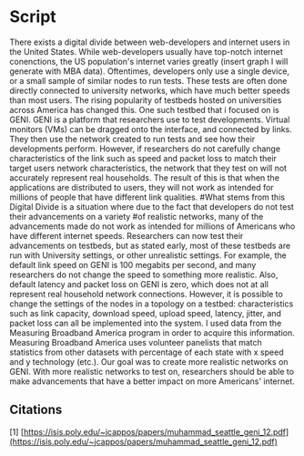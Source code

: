 # Script
 There exists a digital divide between web-developers and internet users in the United States. While web-developers usually have top-notch internet conenctions, the US population's internet varies greatly (insert graph I will generate with MBA data). Oftentimes, developers only use a single device, or a small sample of similar nodes to run tests. These tests are often done directly connected to university networks, which have much better speeds than most users. The rising popularity of testbeds hosted on universities across America has changed this. One such testbed that i focused on is GENI. 
 GENI is a platform that researchers use to test developments. Virtual monitors (VMs) can be dragged onto the interface, and connected by links. They then use the network created to run tests and see how their developments perform. However, if researchers do not carefully change characteristics of the link such as speed and packet loss to match their target users network characteristics, the network that they test on will not accurately represent real households. The result of this is that when the applications are distributed to users, they will not work as intended for millions of people that have different link qualities.
 #What stems from this Digital Divide is a situation where due to the fact that developers do not test their advancements on a variety #of realistic networks, many of the advancements made do not work as intended for millions of Americans who have different internet speeds. Researchers can now test their advancements on testbeds, but as stated early, most of these testbeds are run with University settings, or other unrealistic settings. For example, the default link speed on GENI is 100 megabits per second, and many researchers do not change the speed to something more realistic. Also, default latency and packet loss on GENI is zero, which does not at all represent real household network connections.
 However, it is possible to change the settings of the nodes in a topology on a testbed: characteristics such as link capacity, download speed, upload speed, latency, jitter, and packet loss can all be implemented into the system. I used data from the Measuring Broadband America program in order to acquire this information. Measuring Broadband America uses volunteer panelists that match statistics from other datasets with percentage of each state with x speed and y technology (etc.). 
 Our goal was to create more realistic networks on GENI. With more realistic networks to test on, researchers should be able to make advancements that have a better impact on more Americans' internet.


## Citations
[1] [https://isis.poly.edu/~jcappos/papers/muhammad_seattle_geni_12.pdf](https://isis.poly.edu/~jcappos/papers/muhammad_seattle_geni_12.pdf)
